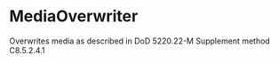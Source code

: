 MediaOverwriter
===============

Overwrites media as described in DoD 5220.22-M Supplement method C8.5.2.4.1
